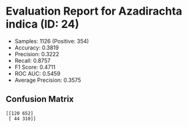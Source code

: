 # Evaluation Report for Azadirachta indica (ID: 24)
- Samples: 1126 (Positive: 354)
- Accuracy: 0.3819
- Precision: 0.3222
- Recall: 0.8757
- F1 Score: 0.4711
- ROC AUC: 0.5459
- Average Precision: 0.3575

## Confusion Matrix
```
[[120 652]
 [ 44 310]]
```